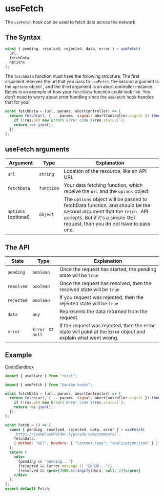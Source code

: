 # useFetch

The `useFetch` hook can be used to fetch data across the network.

## The Syntax

```jsx
const { pending, resolved, rejected, data, error } = useFetch(
  url,
  fetchData,
  options
);
```

The `fetchData` function must have the following structure. The first argument receives the url that you pass to `useFetch`, the second argument is the `options` object , and the third argument is an abort controller instance. Below is an example of how your `fetchData` function could look like. You don't need to worry about error handling since the `useFetch` hook handles that for you!

```jsx
const fetchData = (url, params, abortController) => {
  return fetch(url, { ...params, signal: abortController.signal }).then(res => {
    if (!res.ok) new Error(`Error code ${res.status}`);
    return res.json();
  });
};
```

## useFetch arguments

| Argument             | Type       | Explanation                                                                                                                                                                                     |
| -------------------- | ---------- | ----------------------------------------------------------------------------------------------------------------------------------------------------------------------------------------------- |
| `url`                | `string`   | Location of the resource, like an API URL                                                                                                                                                       |
| `fetchData`          | `function` | Your data fetching function, which receive the `url` and the `opions` object                                                                                                                    |
| `options` (optional) | `object`   | The `options` object will be passed to fetchData function, and should be the second argument that the `fetch ` API accepts. But if it's a simple GET request, then you do not have to pass one. |

## The API

| State      | Type               | Explanation                                                                                                   |
| ---------- | ------------------ | ------------------------------------------------------------------------------------------------------------- |
| `pending`  | `boolean`          | Once the request has started, the pending state will be `true`                                                |
| `resolved` | `boolean`          | Once the request has resolved, then the resolved state will be `true`                                         |
| `rejected` | `boolean`          | If you request was rejected, then the rejected state will be `true`                                           |
| `data`     | `any`              | Represents the data returned from the request.                                                                |
| `error`    | `Error ` or `null` | If the request was rejected, then the error state will point at the Error object and explain what went wrong. |

## Example

[CodeSandbox](https://rrbuc.csb.app/fetch)

```jsx page=src/Fetch.js
import { useState } from "react";

import { useFetch } from "kantan-hooks";

const fetchData = (url, params, abortController) => {
  return fetch(url, { ...params, signal: abortController.signal }).then(res => {
    if (!res.ok) new Error(`Error code ${res.status}`);
    return res.json();
  });
};

const Fetch = () => {
  const { pending, resolved, rejected, data, error } = useFetch(
    `https://jsonplaceholder.typicode.com/comments/`,
    fetchData,
    { method: "GET", headers: { "Content-Type": "application/json" } }
  );
  return (
    <div>
      {pending && "pending..."}
      {rejected && (error.message || "ERROR...")}
      {resolved && <pre>{JSON.stringify(data, null, 2)}</pre>}
    </div>
  );
};
export default Fetch;
```
